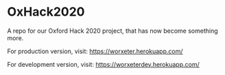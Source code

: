 # OxHack2020

A repo for our Oxford Hack 2020 project, that has now become something more.

For production version, visit:
https://worxeter.herokuapp.com/

For development version, visit:
https://worxeterdev.herokuapp.com/
